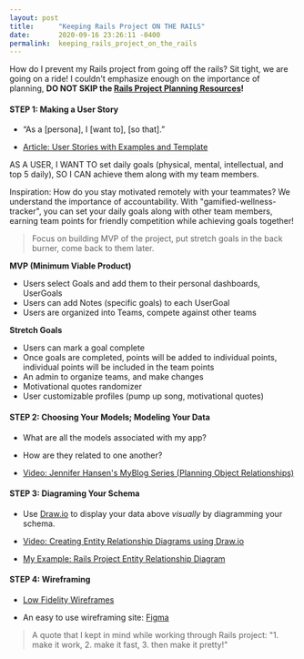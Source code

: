 ```yaml
---
layout: post
title:      "Keeping Rails Project ON THE RAILS"
date:       2020-09-16 23:26:11 -0400
permalink:  keeping_rails_project_on_the_rails
---
```


How do I prevent my Rails project from going off the rails? Sit tight, we are going on a ride! I couldn't emphasize enough on the importance of planning, **DO NOT SKIP the [Rails Project Planning Resources](http://https://learn.co/tracks/full-stack-web-development-v8/module-13-rails/section-12-authentication/rails-project-planning-resources)!**

#### **STEP 1: Making a User Story**
* “As a [persona], I [want to], [so that].”

* [Article: User Stories with Examples and Template](http://https://www.atlassian.com/agile/project-management/user-stories)

AS A USER, I WANT TO set daily goals (physical, mental, intellectual, and top 5 daily), SO I CAN achieve them along with my team members.

Inspiration: How do you stay motivated remotely with your teammates? We understand the importance of accountability. With "gamified-wellness-tracker", you can set your daily goals along with other team members, earning team points for friendly competition while achieving goals together!

> Focus on building MVP of the project, put stretch goals in the back burner, come back to them later.

**MVP (Minimum Viable Product)**
* Users select Goals and add them to their personal dashboards, UserGoals
* Users can add Notes (specific goals) to each UserGoal
* Users are organized into Teams, compete against other teams

**Stretch Goals**
* Users can mark a goal complete
* Once goals are completed, points will be added to individual points, individual points will be included in the team points
* An admin to organize teams, and make changes
* Motivational quotes randomizer
* User customizable profiles (pump up song, motivational quotes)


#### **STEP 2: Choosing Your Models; Modeling Your Data**

* What are all the models associated with my app?

* How are they related to one another?

* [Video: Jennifer Hansen's MyBlog Series (Planning Object Relationships)](http://https://www.youtube.com/watch?v=825w5S69J38)

#### **STEP 3: Diagraming Your Schema**
* Use [Draw.io](http://https://app.diagrams.net/) to display your data above *visually* by diagramming your schema.

* [Video: Creating Entity Relationship Diagrams using Draw.io](http://https://www.youtube.com/watch?v=lAtCySGDD48)

* [My Example: Rails Project Entity Relationship Diagram](https://viewer.diagrams.net/?highlight=0000ff&edit=_blank&layers=1&nav=1&title=Rails%20Final%20ERD#R7V1tc5s4EP41nrl%2BSId344%2Bxk7TTJnOdtDfX%2B5SRQcZMMOKEnDj3608CAQbhBGxs4ZcZTwuLEGKf1cNqpVUG%2BmSx%2BoJBNH9ALgwGmuKuBvrNQNNURdMG7Ke4b6nE0IepwMO%2BywsVgp%2F%2BfzC7k0uXvgvjUkGCUED8qCx0UBhCh5RkAGP0Wi42Q0H5qRHwoCD46YBAlP7tu2SeSm1TKeRfoe%2FNsyerCr%2ByAFlhLojnwEWvJRFckTsUEt7EHxAvQAhDQq88APwM8cC8nRPC3vR6oN3R34yV%2Fuwh5AUQRH782UELKnZiWuRuBhZ%2BwNS8VtGYV0Qfp98O9AlGiKRHi9UEBgyrDIa0TXcbruZ6wKzeBjdMlAf3ZvqMv31TJ%2Bpy%2BHUUj26vMrW9gGDJFTzQrIBWOF6ym2PyxhVv%2FbtkLR0TqqMrEPhemChBCeCM6YdeYZbALvqhmzSJXVWiVX5xCpxnD6Nl6F45KEA4LYG96R%2BaYbNS2oT%2Bqxmj4thUPhVPpkce%2Fz9pYOBXJa7%2FUtvmd55smmtPKx1%2Fyhse%2BCG8mnOjYneqFnutTe1KWlEWxREIa1u21pyBpiuKqtiKWPMcxE%2FUgN6y6ijIaY35U8AiogfhNI62eaqizGY176NfL2OInzwEgnjzozNxzWtvlIrQbQCzvRoZqkqOo2oVh5pdY0x7VG25JUrFtmq0%2Fb6iJ4drC5nTzuLNk1vlq2V3IzyYuX34Nh%2FVvCNTbd8PpjBAoRc%2FEfSBkndRilK0dNsXrdForSW2bX1n7dGvCQSLD5oxxTVWuqNJUyH7ZGdCrfSaGvsyU%2Fnr3CfwZwQcJn6lHiKjQLII6Jma37buU3A34wViWsOaiPsYXyBaQIIpfSr8qpnewL1LzeYOxmvhq%2BmZRzZf89OGXAa47%2BXlFRcuDT3gXk0LD2eoCh7OF8olgoKoNxixQwKmTDSOCcCEu7%2B6kth3SAD1BDDXFTWTAESxnxRPJXM%2FcO%2FBG1qSrKLsbDzzV9B9TL1fVpY6wve0MnbKKmd%2B5E%2FeGHaZO1g3DgWCPXGMYUzbcg9iwkvM%2FCCYpJZKm6%2FPZjPNcZJ2Y%2FQM16641tQyrW7AtXSlBK9uCeiqdg26qr43eLUaB3YDtPTViQ%2BCRzosAaGXoFwGkSHhYhT9AtiDhAsi5DMMbl9gOjBQKsoPUchqIijiFxOPOD2cIkLogIBDzvWRV5rowhzTH6MU5bM5MG8Yt5hjtTinP1YckwkKKbbUAlkdkBrCK4xJLazv94OPwc7AFbtuLbj7w1YXsP3xvR26yRgUFOi2Bk6pAFftqIjqcxYkw8i579KBTwtEtMaIlNjzkAgYAgLMEXuiN8mFIePHtCz7rDt%2B6N2nd1rScFpt7jnmQXEzj4IVq6geAyta0lnR2hHbzjsjdP2svl27mtkYDmmUOBTU7wACPcTr7jEn1gFT5snOUeoNIdoXQtwTIY6kE%2BLohAnRbgyHLELMsF5TvwtjB%2FsR8VF4NpzYHKi%2BcKImfsn%2BitOpqVOKjEDVNeGwLjIysoY66CgyYmwXGMlnHrtH9zi%2BePIDI3k3OJ7AiCZ%2B8U4pMKL1%2F6Onix%2B9ZJrqrAIjLXDqyzdPF2cD%2BsiK8scB7VlRemBE33UqoMfjAL25QyKNEsVoPaPEECxg3zmxq0FAC5R6Q4hihP9CiN0QovTAiL7rLECfCdFoDIc0QhQD9TMfx%2BTprCixOU69oUQxLnKhxG4oUdWkc%2BKuYZE%2Bc2JzPKRxohi5CMC5UWJzmPpCiYZxYcCOGNCUzYCGeTKEZ%2FTfCTREJzACcfyKcO8jhV3xXQuU%2BsJ31vDCdx3xXc0C8MPynSV6fHeyJ0saUOA2Pc3qvwNoiQ4gy5c4gokTCSD1hQ6z5IwNWaLHkZZ5zDmYHWa%2BNUoTWksJKq%2Ba4F2rprdV%2Bg%2Bzbt8BwTUXL2iXSbpuXQZSYgPQ5T1R7Eftk5DKqzHMbMXiWg%2FKE9pLeSr76kGqIs6OHF8X6j6zuUna4R771almNe9VrVvlNV8IrN0nv7KeLF9fJpHB6mYKLwx22ZvhLPZmeN8Lu%2BzNcPFQW3qodpng1ZrVAlrdIG9vBG%2BKS%2BN%2BJTsZbBiWH%2BlycNeEtmsIZkOv2NpUtzpaDj4so2s0XTK8v0R5U6v5fPcvxil%2FPbjZHOy%2BrAc3TztRPjfd%2FoY1TdE5PpKwphyc%2BhLZNC%2BJ8vtiRenrwc0TTpQ3%2B58ob4rL6BJKPKelPi1g6g0jHkfe4DEyovQF4eYJZ8qb%2FU8azL6IVUbktnsunHh8WYOq0sBNhK4HM11QDfjk7REGgO2BcFtcSTWWBktUrRzHgqF7zTbIpqe3j%2F9BjH6hBxb95CGW4toChO6fCcRw5ZPf2e30%2BB8GJqW59OxmlfUydvKWnYTZrt52JXrDzl0Qz5M417vbQcZoiR34HshcPyQj%2Fo19gnsJTHtNO61at4FkLsSJ1l9gqcF1JsGf8YP1vjVjqwTmDKViVem787sKwxIqMioV6dWKUt0IFSUWmr%2F4LkbbwP89DaOlLcdvv%2FOi9GStTnZaVJqcZbVub99Z6vOH9m3bPbfvfIfWtvZdrWh0aPNukKYjxbzfNdXtTS7bhvBDkxupPTM5Y1QxuWw5TluTs7RKRQe2OXvTjjnKKW4p7AJoz2q3FLYcG05n71nz9isdmoaNVGtf3p59GQE38%2BTt49s5x67fOWdy911th3Gf50vsrYbC1iFxGIlD4fPbP6cFTqvBRnLUDorbceyfI38WuT03Sp8vGWmbuFF2lLDDPjdq7qBI40ZxNv%2F8Nl1vgVNvuPGylc6%2BuFH6zMnohLfSGW2VRX1YShRDmQ5aRAEkZzOV3AKlvhBiHj%2B6EOCuBCh%2F4xxVkT1C7o7xcsPsMeWpiuiOh4jAs5knbgPS%2FhmPnhZ%2FqjeNJxd%2FX1m%2F%2FR8%3D)

#### **STEP 4: Wireframing**
* [Low Fidelity Wireframes](http://https://www.youtube.com/watch?v=rTox2mQfYFI)

* An easy to use wireframing site: [Figma](http://www.figma.com/)

> A quote that I kept in mind while working through Rails project: 
> "1. make it work, 2. make it fast, 3. then make it pretty!"

